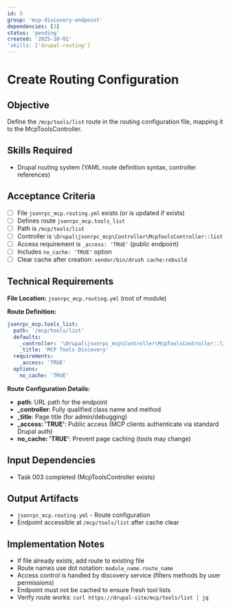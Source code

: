 ```yaml
---
id: 5
group: 'mcp-discovery-endpoint'
dependencies: [3]
status: 'pending'
created: '2025-10-01'
'skills: ['drupal-routing']
---
```


# Create Routing Configuration

## Objective

Define the `/mcp/tools/list` route in the routing configuration file, mapping it to the McpToolsController.

## Skills Required

- Drupal routing system (YAML route definition syntax, controller references)

## Acceptance Criteria

- [ ] File `jsonrpc_mcp.routing.yml` exists (or is updated if exists)
- [ ] Defines route `jsonrpc_mcp.tools_list`
- [ ] Path is `/mcp/tools/list`
- [ ] Controller is `\Drupal\jsonrpc_mcp\Controller\McpToolsController::list`
- [ ] Access requirement is `_access: 'TRUE'` (public endpoint)
- [ ] Includes `no_cache: 'TRUE'` option
- [ ] Clear cache after creation: `vendor/bin/drush cache:rebuild`

## Technical Requirements

**File Location:** `jsonrpc_mcp.routing.yml` (root of module)

**Route Definition:**

```yaml
jsonrpc_mcp.tools_list:
  path: '/mcp/tools/list'
  defaults:
    _controller: '\Drupal\jsonrpc_mcp\Controller\McpToolsController::list'
    _title: 'MCP Tools Discovery'
  requirements:
    _access: 'TRUE'
  options:
    no_cache: 'TRUE'
```

**Route Configuration Details:**

- **path**: URL path for the endpoint
- **\_controller**: Fully qualified class name and method
- **\_title**: Page title (for admin/debugging)
- **\_access: 'TRUE'**: Public access (MCP clients authenticate via standard Drupal auth)
- **no_cache: 'TRUE'**: Prevent page caching (tools may change)

## Input Dependencies

- Task 003 completed (McpToolsController exists)

## Output Artifacts

- `jsonrpc_mcp.routing.yml` - Route configuration
- Endpoint accessible at `/mcp/tools/list` after cache clear

## Implementation Notes

- If file already exists, add route to existing file
- Route names use dot notation: `module_name.route_name`
- Access control is handled by discovery service (filters methods by user permissions)
- Endpoint must not be cached to ensure fresh tool lists
- Verify route works: `curl https://drupal-site/mcp/tools/list | jq`
